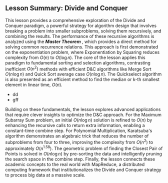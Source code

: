 ## Lesson Summary: Divide and Conquer


This lesson provides a comprehensive exploration of the Divide and Conquer paradigm, a powerful strategy for algorithm design that involves breaking a problem into smaller subproblems, solving them recursively, and combining the results. The performance of these recursive algorithms is analyzed using the **_Master Theorem_** , which provides a direct method for solving common recurrence relations. This approach is first demonstrated on the exponentiation problem, where Exponentiation by Squaring reduces complexity from $O(n)$ to $O(\log n)$. The core of the lesson applies this paradigm to fundamental sorting and selection algorithms, contrasting inefficient $O(n^2)$ methods with efficient D&C algorithms like Merge Sort $O(n \log n)$ and Quick Sort average case $O(n \log n)$. The Quickselect algorithm is also presented as an efficient method to find the median or k-th smallest element in linear time, $O(n)$.

* dd
* gff


Building on these fundamentals, the lesson explores advanced applications that require clever insights to optimize the D&C approach. For the Maximum Subarray Sum problem, an initial $O(n \log n)$ solution is refined to $O(n)$ by enhancing the recursive calls to return extra information, enabling a constant-time combine step. For Polynomial Multiplication, Karatsuba's algorithm demonstrates an algebraic trick that reduces the number of subproblems from four to three, improving the complexity from $O(n^2)$ to approximately $O(n^{1.58})$. The geometric problem of finding the Closest Pair of Points is solved in $O(n \log n)$ by pre-sorting the data and intelligently pruning the search space in the combine step. Finally, the lesson connects these academic concepts to the real world with MapReduce, a distributed computing framework that institutionalizes the Divide and Conquer strategy to process big data at a massive scale.





